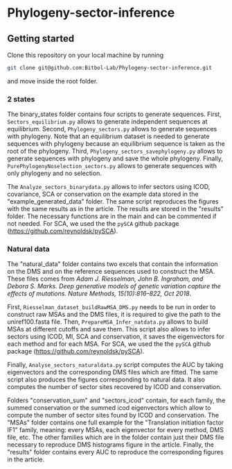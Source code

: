 # Phylogeny-sector-inference

## Getting started

Clone this repository on your local machine by running
```bash
git clone git@github.com:Bitbol-Lab/Phylogeny-sector-inference.git
```
and move inside the root folder.

### 2 states
The binary_states folder contains four scripts to generate sequences. First, ```Sectors_equilibrium.py``` allows to generate independent sequences at equilibrium. Second, ```Phylogeny_sectors.py``` allows to generate sequences with phylogeny. Note that an equilibrium dataset is needed to generate sequences with phylogeny because an equilibrium sequence is taken as the root of the phylogeny. 
Third, ```Phylogeny_sectors_savephylogeny.py``` allows to generate sequences with phylogeny and save the whole phylogeny. Finally, ```PurePhylogenyNoselection_sectors.py``` allows to generate sequences with only phylogeny and no selection. 

The ```Analyze_sectors_binarydata.py``` allows to infer sectors using ICOD, covariance, SCA or conservation on the example data stored in the "example_generated_data" folder. The same script reproduces the figures with the same results as in the article. The results are stored in the "results" folder. The necessary functions are in the main and can be commented if not needed. For SCA, we used the the ```pySCA``` github package (https://github.com/reynoldsk/pySCA).

### Natural data
The "natural_data" folder contains two excels that contain the information on the DMS and on the reference sequences used to construct the MSA. These files comes from _Adam J. Riesselman, John B. Ingraham, and Debora S. Marks. Deep generative models of genetic
variation capture the effects of mutations. Nature Methods, 15(10):816–822, Oct 2018_. 

First, ```Riesselman_dataset_buildRawMSA_DMS.py``` needs to be run in order to construct raw MSAs and the DMS files, it is required to give the path to the uniref100.fasta file. Then, ```PrepareMSA_Infer_natdata.py``` allows to build MSAs at different cutoffs and save them. This script also allows to infer sectors using ICOD, MI, SCA and conservation, it saves the eigenvectors for each method and for each MSA. For SCA, we used the the ```pySCA``` github package (https://github.com/reynoldsk/pySCA).

Finally, ```Analyse_sectors_naturaldata.py``` script computes the AUC by taking eigenvectors and the corresponding DMS files which are fitted. The same script also produces the figures corresponding to natural data. It also computes the number of sector sites recovered by ICOD and conservation. 

Folders "conservation_sum" and "sectors_icod" contain, for each family, the summed conservation or the summed icod eigenvectors which allow to compute the number of sector sites found by ICOD and conservation. The "MSAs" folder contains one full example for the "Translation initiation factor IF1" family, meaning: every MSAs, each eigenvector for every method, DMS file, etc. The other families which are in the folder contain just their DMS file necessary to reproduce DMS histograms figure in the article. Finally, the "results" folder contains every AUC to reproduce the corresponding figures in the article.


